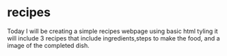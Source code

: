 # recipes

Today I will be creating a simple recipes webpage using basic html tyling it will include 3 recipes that include ingredients,steps to make the food, and a image of the completed dish.
